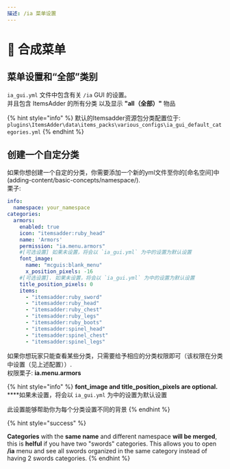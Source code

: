 ```yaml
---
描述: /ia 菜单设置
---
```


# 📃 合成菜单

## 菜单设置和“全部”类别

`ia_gui.yml` 文件中包含有关 `/ia`  GUI 的设置。\
并且包含 ItemsAdder 的所有分类 以及显示 **"all（全部）"** 物品 

{% hint style="info" %}
默认的Itemsadder资源包分类配置位于: `plugins\ItemsAdder\data\items_packs\various_configs\ia_gui_default_categories.yml`
{% endhint %}

## 创建一个自定分类

如果你想创建一个自定的分类，你需要添加一个新的yml文件至你的[命名空间]中(adding-content/basic-concepts/namespace/).\
栗子:

```yaml
info:
  namespace: your_namespace
categories:
  armors:
    enabled: true
    icon: "itemsadder:ruby_head"
    name: 'Armors'
    permission: "ia.menu.armors"
    #[可选设置] 如果未设置，将会以 `ia_gui.yml` 为中的设置为默认设置
    font_image:
      name: "mcguis:blank_menu"
      x_position_pixels: -16
    #[可选设置]. 如果未设置，将会以 `ia_gui.yml` 为中的设置为默认设置
    title_position_pixels: 0
    items:
      - "itemsadder:ruby_sword"
      - "itemsadder:ruby_head"
      - "itemsadder:ruby_chest"
      - "itemsadder:ruby_legs"
      - "itemsadder:ruby_boots"
      - "itemsadder:spinel_head"
      - "itemsadder:spinel_chest"
      - "itemsadder:spinel_legs"
```

如果你想玩家只能查看某些分类，只需要给予相应的分类权限即可（该权限在分类中设置（见上述配置））.\
权限栗子: **ia.menu.armors**

{% hint style="info" %}
**font\_image and title\_position\_pixels are optional.**\
****如果未设置，将会以 `ia_gui.yml` 为中的设置为默认设置

此设置能够帮助你为每个分类设置不同的背景
{% endhint %}

{% hint style="success" %}

**Categories** with the **same name** and different namespace **will be merged**, this is **helful** 
if you have two "swords" categories. This allows you to open **/ia** menu and see all swords organized in the same category instead of
 having 2 swords categories.
{% endhint %}
